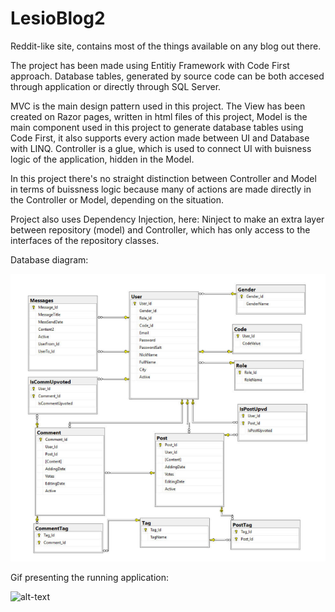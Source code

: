 # LesioBlog2
Reddit-like site, contains most of the things available on any blog out there. 


The project has been made using Entitiy Framework with Code First approach. Database tables, generated by source code can be both accesed through application or directly through SQL Server.

MVC is the main design pattern used in this project. The View has been created on Razor pages, written in html files of this project, Model is the main component used in this project to generate database tables using Code First, it also supports every action made between UI and Database with LINQ. Controller is a glue, which is used to connect UI with buisness logic of the application, hidden in the Model.

In this project there's no straight distinction between Controller and Model in terms of buissness logic because many of actions are made directly in the Controller or Model, depending on the situation. 

Project also uses Dependency Injection, here: Ninject to make an extra layer between repository (model) and Controller, which has only access to the interfaces of the repository classes. 

Database diagram:

![alt-text](https://github.com/lesioTheProgrammer/LesioBlog2/blob/master/lesioblog.png)

Gif presenting the running application:

![alt-text](https://github.com/lesioTheProgrammer/LesioBlog2/blob/master/lesioblog.gif)





